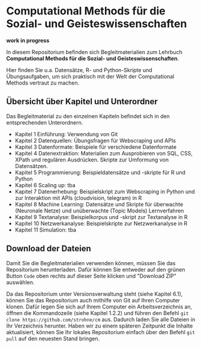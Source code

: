# Computational Methods für die Sozial- und Geisteswissenschaften

**work in progress**

In diesem Repositorium befinden sich Begleitmaterialien zum Lehrbuch **Computational Methods für die Sozial- und Geisteswissenschaften**. 

Hier finden Sie u.a. Datensätze, R- und Python-Skripte und Übungsaufgaben, um sich praktisch mit der Welt der Computational Methods vertraut zu machen. 

## Übersicht über Kapitel und Unterordner
Das Begleitmaterial zu den einzelnen Kapiteln befindet sich in den entsprechenden Unterordnern.

- Kapitel 1 Einführung: Verwendung von Git
- Kapitel 2 Datenquellen: Übungsfragen für Webscraping und APIs
- Kapitel 3 Datenformate: Beispiele für verschiedene Datenformate
- Kapitel 4 Datenextraktion: Materialien zum Ausprobieren von SQL, CSS, XPath und regulären Ausdrücken. Skripte zur Umformung von Datensätzen.
- Kapitel 5 Programmierung: Beispieldatensätze und -skripte für R und Python
- Kapitel 6 Scaling up: tba
- Kapitel 7 Datenerhebung: Beispielskript zum Webscraping in Python und zur Interaktion mit APIs (cloudvision, telegram) in R
- Kapitel 8 Machine Learning: Datensätze und Skripte für überwachte (Neuronale Netze) und unüberwachte (Topic Models) Lernverfahren
- Kapitel 9 Textanalyse: Beispielkorpus und -skript zur Textanalyse in R
- Kapitel 10 Netzwerkanalyse: Beispielskripte zur Netzwerkanalyse in R
- Kapitel 11 Simulation: tba
 
## Download der Dateien 
Damit Sie die Begleitmaterialien verwenden können, müssen Sie das Repositorium herunterladen. 
Dafür können Sie entweder auf den grünen Button `Code` oben rechts auf dieser Seite klicken und "Download ZIP" auswählen. 

Da das Repositorium unter Versionsverwaltung steht (siehe Kapitel 6.1), können Sie das Repositorium auch mithilfe von Git auf Ihren Computer klonen. 
Dafür legen Sie sich auf Ihrem Computer ein Arbeitsverzeichnis an, öffnen die Kommandozeile (siehe Kapitel 1.2.2) und führen den Befehl 
`git clone https://github.com/strohne/cm` aus. Dadurch laden Sie alle Dateien in Ihr Verzeichnis herunter. Haben wir zu einem späteren Zeitpunkt 
die Inhalte aktualisiert, können Sie Ihr lokales Repositorium einfach über den Befehl `git pull` auf den neuesten Stand bringen. 


